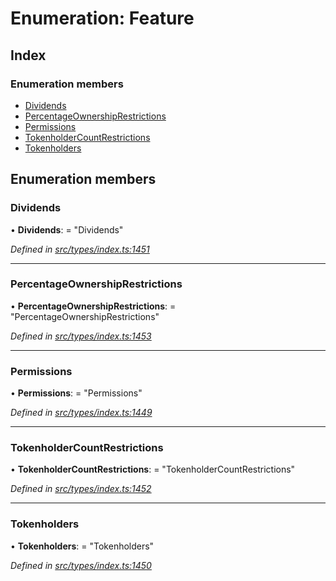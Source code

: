 # Enumeration: Feature

## Index

### Enumeration members

* [Dividends](_types_index_.feature.md#dividends)
* [PercentageOwnershipRestrictions](_types_index_.feature.md#percentageownershiprestrictions)
* [Permissions](_types_index_.feature.md#permissions)
* [TokenholderCountRestrictions](_types_index_.feature.md#tokenholdercountrestrictions)
* [Tokenholders](_types_index_.feature.md#tokenholders)

## Enumeration members

###  Dividends

• **Dividends**: = "Dividends"

*Defined in [src/types/index.ts:1451](https://github.com/PolymathNetwork/polymath-sdk/blob/45453ad/src/types/index.ts#L1451)*

___

###  PercentageOwnershipRestrictions

• **PercentageOwnershipRestrictions**: = "PercentageOwnershipRestrictions"

*Defined in [src/types/index.ts:1453](https://github.com/PolymathNetwork/polymath-sdk/blob/45453ad/src/types/index.ts#L1453)*

___

###  Permissions

• **Permissions**: = "Permissions"

*Defined in [src/types/index.ts:1449](https://github.com/PolymathNetwork/polymath-sdk/blob/45453ad/src/types/index.ts#L1449)*

___

###  TokenholderCountRestrictions

• **TokenholderCountRestrictions**: = "TokenholderCountRestrictions"

*Defined in [src/types/index.ts:1452](https://github.com/PolymathNetwork/polymath-sdk/blob/45453ad/src/types/index.ts#L1452)*

___

###  Tokenholders

• **Tokenholders**: = "Tokenholders"

*Defined in [src/types/index.ts:1450](https://github.com/PolymathNetwork/polymath-sdk/blob/45453ad/src/types/index.ts#L1450)*
